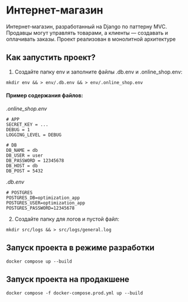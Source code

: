 # Интернет-магазин

Интернет-магазин, разработанный на Django по паттерну MVC. Продавцы могут управлять товарами, а клиенты — создавать и оплачивать заказы.
Проект реализован в монолитной архитектуре


## Как запустить проект?

1. Создайте папку env и заполните файлы .db.env и .online_shop.env:
   
```
mkdir env && > env/.db.env && > env/.online_shop.env
```

#### Пример содержания файлов:

*.online_shop.env*
```
# APP
SECRET_KEY = ...
DEBUG = 1
LOGGING_LEVEL = DEBUG

# DB
DB_NAME = db
DB_USER = user
DB_PASSWORD = 12345678
DB_HOST = db
DB_POST = 5432
```

*.db.env*
```
# POSTGRES
POSTGRES_DB=optimization_app
POSTGRES_USER=optimization_app
POSTGRES_PASSWORD=12345678
```

2. Создайте папку для логов и пустой файл:
 
```
mkdir src/logs && > src/logs/general.log
```

## Запуск проекта в режиме разработки

```docker compose up --build```

## Запуск проекта на продакшене

```docker compose -f docker-compose.prod.yml up --build```
